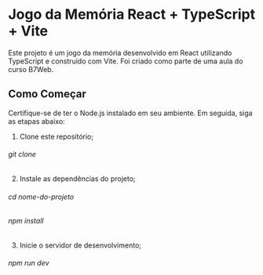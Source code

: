 # Jogo da Memória React + TypeScript + Vite

Este projeto é um jogo da memória desenvolvido em React utilizando TypeScript e construído com Vite. Foi criado como parte de uma aula do curso B7Web.

## Como Começar

Certifique-se de ter o Node.js instalado em seu ambiente. Em seguida, siga as etapas abaixo:

1. Clone este repositório;

###### git clone

2. Instale as dependências do projeto;

###### cd nome-do-projeto
###### npm install

3. Inicie o servidor de desenvolvimento;

###### npm run dev
